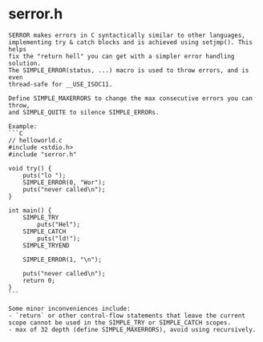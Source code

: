 # serror.h

    SERROR makes errors in C syntactically similar to other languages,
    implementing try & catch blocks and is achieved using setjmp(). This helps
    fix the "return hell" you can get with a simpler error handling solution.
    The SIMPLE_ERROR(status, ...) macro is used to throw errors, and is even
    thread-safe for __USE_ISOC11.

    Define SIMPLE_MAXERRORS to change the max consecutive errors you can throw,
    and SIMPLE_QUITE to silence SIMPLE_ERRORs.

    Example:
    ```C
    // helloworld.c
    #include <stdio.h>
    #include "serror.h"

    void try() {
        puts("lo ");
        SIMPLE_ERROR(0, "Wor");
        puts("never called\n");
    }

    int main() {
        SIMPLE_TRY
            puts("Hel");
        SIMPLE_CATCH
            puts("ld!");
        SIMPLE_TRYEND

        SIMPLE_ERROR(1, "\n");

        puts("never called\n");
        return 0;
    }
    ```

    Some minor inconveniences include:
    - `return` or other control-flow statements that leave the current scope cannot be used in the SIMPLE_TRY or SIMPLE_CATCH scopes.
    - max of 32 depth (define SIMPLE_MAXERRORS), avoid using recursively.
